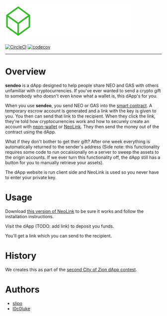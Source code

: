 ![Sendeo logo](/src/images/sendeo-logo-inline-white.png?raw=true "Sendeo")

[![CircleCI](https://circleci.com/gh/slipo/sendeo.svg?style=shield&circle-token=31624fa895986003936913d87ba9af77879fd2bf)](https://circleci.com/gh/slipo/sendeo) [![codecov](https://codecov.io/gh/slipo/sendeo/branch/master/graph/badge.svg?token=FjzTRoGTrg)](https://codecov.io/gh/slipo/sendeo)

----

# Overview

**sendeo** is a dApp designed to help people share NEO and GAS with others unfamiliar with cryptocurrencies. If you've ever wanted to send a crypto gift to somebody who doesn't even know what a wallet is, this dApp's for you.

When you use **sendeo**, you send NEO or GAS into the [smart contract](/contract/sendeo.py). A temporary escrow account is generated and a link with the key is given to you. You then can send that link to the recipient. When they click the link, they're told how cryptocurrencies work and how to securely create an account with [neon-wallet](https://github.com/CityOfZion/neon-wallet) or [NeoLink](https://github.com/CityOfZion/neolink). They then send the money out of the contract using the dApp.

What if they don't bother to get their gift? After one week everything is automatically returned to the sender's address (Side note: this functionality requires some code to run occaisionally on a server to sweep the assets to the origin accounts. If we ever turn this functionality off, the dApp still has a button for you to manually retrieve your assets).

The dApp website is run client side and NeoLink is used so you never have to enter your private key.

# Usage

Download [this version of NeoLink](https://github.com/slipo/neolink/tree/dapp) to be sure it works and follow the installation instructions.

Visit the dApp (TODO: add link) to deposit you funds.

You'll get a link which you can send to the recipient.

# History

We creates this as part of the [second City of Zion dApp contest](https://cityofzion.io/dapps/2).

# Authors

* [slipo](https://github.com/slipo)
* [l0c0luke](https://github.com/l0c0luke)